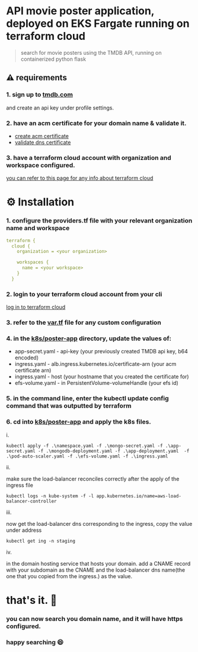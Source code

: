 #  API movie poster application, deployed on EKS Fargate running on terraform cloud
> search for movie posters using the TMDB API, running on containerized python flask


## ⚠️ requirements    
 ### 1. sign up to [tmdb.com](https://www.themoviedb.org/) 
and create an api key under profile settings.
 ### 2. have an acm certificate for your domain name & validate it.
 - [create acm certificate](https://docs.aws.amazon.com/acm/latest/userguide/gs-acm-request-public.html)
 - [validate dns certificate](https://docs.aws.amazon.com/acm/latest/userguide/dns-validation.html)
 ### 3. have a terraform cloud account with organization and workspace configured.
 [you can refer to this page for any info about terraform cloud](https://developer.hashicorp.com/terraform/tutorials/cloud-get-started)


# ⚙️ Installation

### 1. configure the providers.tf file with your relevant organization name and workspace
```yaml
terraform {
  cloud {
    organization = <your organization>

    workspaces {
      name = <your workspace>
    }
  }

```
   
### 2. login to your terraform cloud account from your cli
 [log in to terraform cloud](https://developer.hashicorp.com/terraform/tutorials/cloud-get-started/cloud-login)

### 3. refer to the [var.tf](https://github.com/OmriBenHur/eks-fargate/blob/main/terraform/var.tf) file for any custom configuration

### 4. in the [k8s/poster-app](https://github.com/OmriBenHur/eks-fargate/tree/main/k8s/poster-app) directory, update the values of:
- app-secret.yaml - api-key (your previously created TMDB api key, b64 encoded)
- ingress.yaml - alb.ingress.kubernetes.io/certificate-arn (your acm certificate arn)
- ingress.yaml - host (your hostname that you created the certificate for)
- efs-volume.yaml - in PersistentVolume-volumeHandle (your efs id)

### 5. in the command line, enter the kubectl update config command that was outputted by terraform

### 6. cd into [k8s/poster-app](https://github.com/OmriBenHur/eks-fargate/tree/main/k8s/poster-app) and apply the k8s files.
i.
```commandline
kubectl apply -f .\namespace.yaml -f .\mongo-secret.yaml -f .\app-secret.yaml -f .\mongodb-deployment.yaml -f .\app-deployment.yaml  -f .\pod-auto-scaler.yaml -f .\efs-volume.yaml -f .\ingress.yaml 
```
ii.

make sure the load-balancer reconciles correctly after the apply of the ingress file

```commandline
kubectl logs -n kube-system -f -l app.kubernetes.io/name=aws-load-balancer-controller
```
iii.

now get the load-balancer dns corresponding to the ingress, copy the value under address

```commandline
kubectl get ing -n staging 
```

iv.

 in the domain hosting service that hosts your domain.
add a CNAME record with your subdomain as the CNAME and the load-balancer dns name(the one that you copied from the ingress.) as the value.


# that's it. 	🎊
### you can now search you domain name, and it will have https configured.
### happy searching 😄 